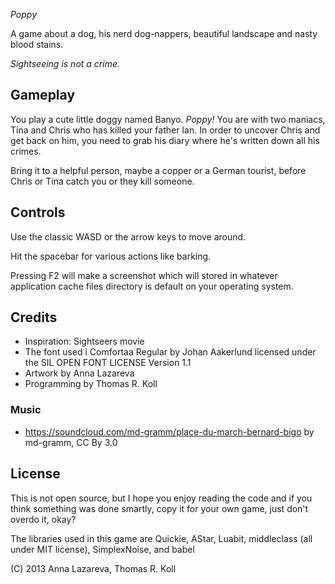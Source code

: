 
*Poppy*

A game about a dog, his nerd dog-nappers, beautiful landscape and nasty blood stains.

_Sightseeing is not a crime._


## Gameplay

You play a cute little doggy named Banyo. _Poppy!_ You are with two
maniacs, Tina and Chris who has killed your father Ian.
In order to uncover Chris and get back on him, you need to grab his
diary where he's written down all his crimes.

Bring it to a helpful person, maybe a copper or a German tourist, before Chris or Tina catch you or they kill someone.


## Controls

Use the classic WASD or the arrow keys to move around.

Hit the spacebar for various actions like barking.

Pressing F2 will make a screenshot which will stored in whatever
application cache files directory is default on your operating system.


## Credits

* Inspiration: Sightseers movie
* The font used i Comfortaa Regular by Johan Aakerlund licensed under the SIL OPEN FONT LICENSE Version 1.1  
* Artwork by Anna Lazareva
* Programming by Thomas R. Koll

### Music
* https://soundcloud.com/md-gramm/place-du-march-bernard-bigo by md-gramm, CC By 3.0

## License

This is not open source, but I hope you enjoy reading the code and if
you think something was done smartly, copy it for your own game,
just don't overdo it, okay?

The libraries used in this game are Quickie, AStar, Luabit, middleclass
(all under MIT license), SimplexNoise, and babel

(C) 2013 Anna Lazareva, Thomas R. Koll

